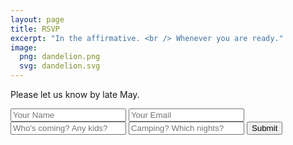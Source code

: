 ```yaml
---
layout: page
title: RSVP
excerpt: "In the affirmative. <br /> Whenever you are ready."
image:
  png: dandelion.png
  svg: dandelion.svg
---
```



Please let us know by late May.

 <div markdown="0">
 <form accept-charset="UTF-8" action="https://formkeep.com/f/5e02bf18aaa7" method="POST">
   <input type="text" name="name" placeholder="Your Name">
   <input type="email" name="email" placeholder="Your Email">
   <input type="text" name="who" placeholder="Who's coming? Any kids?">
   <input type="text" name="camping" placeholder="Camping? Which nights?">
   <input type="hidden" name="utf8" value="✓">
   <button class="btn btn-danger" type="submit">Submit</button>
 </form>

</div>
